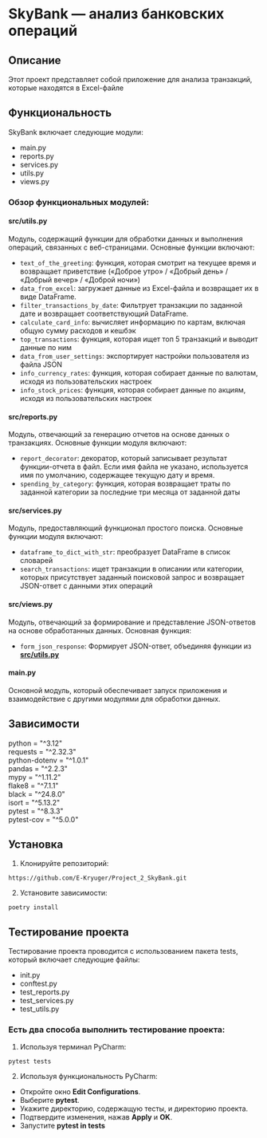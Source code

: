 # SkyBank — анализ банковских операций

## Описание

Этот проект представляет собой приложение для анализа транзакций, которые находятся в Excel-файле

## Функциональность

SkyBank включает следующие модули:

- main.py
- reports.py
- services.py
- utils.py
- views.py

### Обзор функциональных модулей:

#### src/utils.py
Модуль, содержащий функции для обработки данных и выполнения операций, связанных с веб-страницами. 
Основные функции включают:
- `text_of_the_greeting`: функция, которая смотрит на текущее время и возвращает приветствие («Доброе утро» / «Добрый день» / «Добрый вечер» / «Доброй ночи»)
- `data_from_excel`: загружает данные из Excel-файла и возвращает их в виде DataFrame.
- `filter_transactions_by_date`: Фильтрует транзакции по заданной дате и возвращает соответствующий DataFrame.
- `calculate_card_info`: вычисляет информацию по картам, включая общую сумму расходов и кешбэк
- `top_transactions`: функция, которая ищет топ 5 транзакций и выводит данные по ним
- `data_from_user_settings`: экспортирует настройки пользователя из файла JSON
- `info_currency_rates`: функция, которая собирает данные по валютам, исходя из пользовательских настроек
- `info_stock_prices`: функция, которая собирает данные по акциям, исходя из пользовательских настроек

#### src/reports.py
Модуль, отвечающий за генерацию отчетов на основе данных о транзакциях. 
Основные функции модуля включают:
- `report_decorator`: декоратор, который записывает результат функции-отчета в файл. Если имя файла не указано, используется имя по умолчанию, содержащее текущую дату и время.
- `spending_by_category`: функция, которая возвращает траты по заданной категории за последние три месяца от заданной даты

#### src/services.py
Модуль, предоставляющий функционал простого поиска. 
Основные функции модуля включают:
- `dataframe_to_dict_with_str`: преобразует DataFrame в список словарей
- `search_transactions`: ищет транзакции в описании или категории, которых присутствует заданный поисковой запрос и возвращает JSON-ответ с данными этих операций

#### src/views.py
Модуль, отвечающий за формирование и представление JSON-ответов на основе обработанных данных. 
Основная функция:
- `form_json_response`: Формирует JSON-ответ, объединяя функции из <u>**src/utils.py**</u>


#### main.py
Основной модуль, который обеспечивает запуск приложения и взаимодействие с другими модулями для обработки данных.


## Зависимости

python = "^3.12"\
requests = "^2.32.3"\
python-dotenv = "^1.0.1"\
pandas = "^2.2.3"\
mypy = "^1.11.2"\
flake8 = "^7.1.1"\
black = "^24.8.0"\
isort = "^5.13.2"\
pytest = "^8.3.3"\
pytest-cov = "^5.0.0"

## Установка

1. Клонируйте репозиторий:
```
https://github.com/E-Kryuger/Project_2_SkyBank.git
```
2. Установите зависимости:
```
poetry install
```

## Тестирование проекта

Тестирование проекта проводится с использованием пакета tests, который включает следующие файлы:

- init.py
- conftest.py
- test_reports.py
- test_services.py
- test_utils.py


### Есть два способа выполнить тестирование проекта:
1. Используя терминал PyCharm:
```
pytest tests
```
2. Используя функциональность PyCharm:
- Откройте окно **Edit Configurations**.
- Выберите **pytest**.
- Укажите директорию, содержащую тесты, и директорию проекта.
- Подтвердите изменения, нажав **Apply** и **OK**.
- Запустите **pytest in tests**
